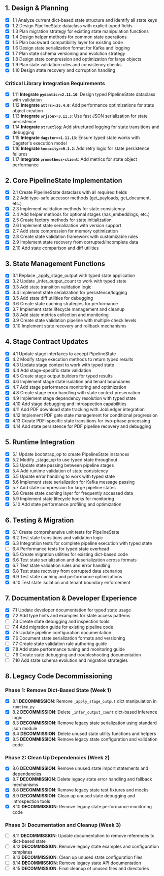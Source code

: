 ## 1. Design & Planning

- [x] 1.1 Analyze current dict-based state structure and identify all state keys
- [x] 1.2 Design PipelineState dataclass with explicit typed fields
- [x] 1.3 Plan migration strategy for existing state manipulation functions
- [x] 1.4 Design helper methods for common state operations
- [x] 1.5 Plan backward compatibility layer for existing code
- [x] 1.6 Design state serialization format for Kafka and logging
- [x] 1.7 Plan state schema versioning and evolution strategy
- [x] 1.8 Design state compression and optimization for large objects
- [x] 1.9 Plan state validation rules and consistency checks
- [x] 1.10 Design state recovery and corruption handling

### Critical Library Integration Requirements

- [x] 1.11 **Integrate `pydantic>=2.11.10`**: Design typed PipelineState dataclass with validation
- [x] 1.12 **Integrate `attrs>=25.4.0`**: Add performance optimizations for state object creation
- [x] 1.13 **Integrate `orjson>=3.11.3`**: Use fast JSON serialization for state persistence
- [x] 1.14 **Integrate `structlog`**: Add structured logging for state transitions and debugging
- [x] 1.15 **Integrate `dagster>=1.11.13`**: Ensure typed state works with Dagster's execution model
- [x] 1.16 **Integrate `tenacity>=9.1.2`**: Add retry logic for state persistence failures
- [x] 1.17 **Integrate `prometheus-client`**: Add metrics for state object performance

## 2. Core PipelineState Implementation

- [x] 2.1 Create PipelineState dataclass with all required fields
- [x] 2.2 Add type-safe accessor methods (get_payloads, get_document, etc.)
- [x] 2.3 Implement validation methods for state consistency
- [x] 2.4 Add helper methods for optional stages (has_embeddings, etc.)
- [x] 2.5 Create factory methods for state initialization
- [x] 2.6 Implement state serialization with version support
- [x] 2.7 Add state compression for memory optimization
- [x] 2.8 Create state validation framework with customizable rules
- [x] 2.9 Implement state recovery from corrupted/incomplete data
- [x] 2.10 Add state comparison and diff utilities

## 3. State Management Functions

- [x] 3.1 Replace _apply_stage_output with typed state application
- [x] 3.2 Update _infer_output_count to work with typed state
- [x] 3.3 Add state transition validation logic
- [x] 3.4 Implement state serialization for persistence/logging
- [x] 3.5 Add state diff utilities for debugging
- [x] 3.6 Create state caching strategies for performance
- [x] 3.7 Implement state lifecycle management and cleanup
- [x] 3.8 Add state metrics collection and monitoring
- [x] 3.9 Create state validation pipeline with multiple check levels
- [x] 3.10 Implement state recovery and rollback mechanisms

## 4. Stage Contract Updates

- [x] 4.1 Update stage interfaces to accept PipelineState
- [x] 4.2 Modify stage execution methods to return typed results
- [x] 4.3 Update stage context to work with typed state
- [x] 4.4 Add stage-specific state validation
- [x] 4.5 Create stage output builders for typed results
- [x] 4.6 Implement stage state isolation and tenant boundaries
- [x] 4.7 Add stage performance monitoring and optimization
- [x] 4.8 Create stage error handling with state context preservation
- [x] 4.9 Implement stage dependency resolution with typed state
- [x] 4.10 Add stage debugging and introspection capabilities
- [x] 4.11 Add PDF download state tracking with JobLedger integration
- [x] 4.12 Implement PDF gate state management for conditional progression
- [x] 4.13 Create PDF-specific state transitions for two-phase processing
- [x] 4.14 Add state persistence for PDF pipeline recovery and debugging

## 5. Runtime Integration

- [x] 5.1 Update bootstrap_op to create PipelineState instances
- [x] 5.2 Modify _stage_op to use typed state throughout
- [x] 5.3 Update state passing between pipeline stages
- [x] 5.4 Add runtime validation of state consistency
- [x] 5.5 Update error handling to work with typed state
- [x] 5.6 Implement state serialization for Kafka message passing
- [x] 5.7 Add state compression for large pipeline states
- [x] 5.8 Create state caching layer for frequently accessed data
- [x] 5.9 Implement state lifecycle hooks for monitoring
- [x] 5.10 Add state performance profiling and optimization

## 6. Testing & Migration

- [x] 6.1 Create comprehensive unit tests for PipelineState
- [x] 6.2 Test state transitions and validation logic
- [x] 6.3 Integration tests for complete pipeline execution with typed state
- [ ] 6.4 Performance tests for typed state overhead
- [x] 6.5 Create migration utilities for existing dict-based code
- [x] 6.6 Test state serialization and deserialization across formats
- [x] 6.7 Test state validation rules and error handling
- [x] 6.8 Test state recovery from corrupted data scenarios
- [x] 6.9 Test state caching and performance optimizations
- [x] 6.10 Test state isolation and tenant boundary enforcement

## 7. Documentation & Developer Experience

- [x] 7.1 Update developer documentation for typed state usage
- [x] 7.2 Add type hints and examples for state access patterns
- [ ] 7.3 Create state debugging and inspection tools
- [ ] 7.4 Add migration guide for existing pipeline code
- [x] 7.5 Update pipeline configuration documentation
- [x] 7.6 Document state serialization formats and versioning
- [ ] 7.7 Create state validation rule authoring guide
- [x] 7.8 Add state performance tuning and monitoring guide
- [ ] 7.9 Create state debugging and troubleshooting documentation
- [ ] 7.10 Add state schema evolution and migration strategies

## 8. Legacy Code Decommissioning

### Phase 1: Remove Dict-Based State (Week 1)

- [x] 8.1 **DECOMMISSION**: Remove `_apply_stage_output` dict manipulation in `runtime.py`
- [x] 8.2 **DECOMMISSION**: Delete `_infer_output_count` dict-based inference logic
- [x] 8.3 **DECOMMISSION**: Remove legacy state serialization using standard json module
- [x] 8.4 **DECOMMISSION**: Delete unused state utility functions and helpers
- [x] 8.5 **DECOMMISSION**: Remove legacy state configuration and validation code

### Phase 2: Clean Up Dependencies (Week 2)

- [x] 8.6 **DECOMMISSION**: Remove unused state import statements and dependencies
- [x] 8.7 **DECOMMISSION**: Delete legacy state error handling and fallback mechanisms
- [x] 8.8 **DECOMMISSION**: Remove legacy state test fixtures and mocks
- [x] 8.9 **DECOMMISSION**: Clean up unused state debugging and introspection tools
- [x] 8.10 **DECOMMISSION**: Remove legacy state performance monitoring code

### Phase 3: Documentation and Cleanup (Week 3)

- [ ] 8.11 **DECOMMISSION**: Update documentation to remove references to dict-based state
- [ ] 8.12 **DECOMMISSION**: Remove legacy state examples and configuration templates
- [ ] 8.13 **DECOMMISSION**: Clean up unused state configuration files
- [ ] 8.14 **DECOMMISSION**: Remove legacy state API documentation
- [ ] 8.15 **DECOMMISSION**: Final cleanup of unused files and directories
